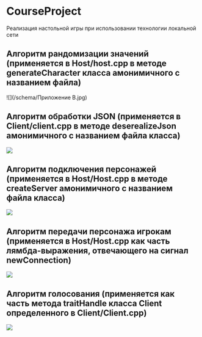 # CourseProject
Реализация настольной игры при использовании технологии локальной cети


## Алгоритм рандомизации значений (применяется в Host/host.cpp в методе generateCharacter класса амонимичного с названием файла)
![](/schema/Приложение В.jpg)
## Алгоритм обработки JSON (применяется в Client/client.cpp в методе deserealizeJson амонимичного с названием файла класса)
![](/schema/Приложение%20Г.jpg)
## Алгоритм подключения персонажей (применяется в Host/Host.cpp в методе createServer амонимичного с названием файла класса)
![](/schema/Приложение%20Д.jpg)
## Алгоритм передачи персонажа игрокам (применяется в Host/Host.cpp как часть лямбда-выражения, отвечающего на сигнал newConnection)
![](/schema/Приложение%20Е.jpg)
## Алгоритм голосования (применяется как часть метода traitHandle класса Client определенного в Client/Client.cpp)
![](/schema/Приложение%20Ж.jpg)
